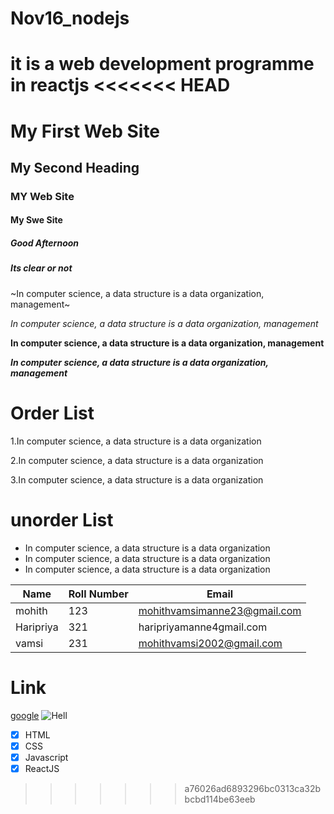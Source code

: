 # Nov16_nodejs
it is a web development programme in reactjs
<<<<<<< HEAD
=======
#  My First Web Site
## My Second Heading
### MY Web Site
#### My Swe Site
##### Good Afternoon
##### Its clear or not

~In computer science, a data structure is a data organization, management~

*In computer science, a data structure is a data organization, management*

**In computer science, a data structure is a data organization, management**

***In computer science, a data structure is a data organization, management***

# Order List 
1.In computer science, a data structure is a data organization
 
2.In computer science, a data structure is a data organization
 
3.In computer science, a data structure is a data organization

# unorder List
- In computer science, a data structure is a data organization
- In computer science, a data structure is a data organization
- In computer science, a data structure is a data organization


| Name | Roll Number | Email |
|------|------------ |-------|
| mohith | 123 | mohithvamsimanne23@gmail.com |
| Haripriya| 321 | haripriyamanne4gmail.com |
| vamsi | 231 | mohithvamsi2002@gmail.com |

# Link
[google](https://www.google.com/)
![Hell](https://www.google.com/images/branding/googlelogo/1x/googlelogo_color_272x92dp.png)



- [x] HTML
- [x] CSS
- [x] Javascript
- [x] ReactJS
>>>>>>> a76026ad6893296bc0313ca32bbcbd114be63eeb

